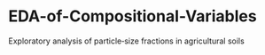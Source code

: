 # EDA-of-Compositional-Variables
Exploratory analysis of particle‐size fractions in agricultural soils
